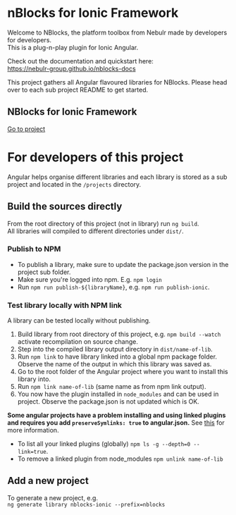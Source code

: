 # nBlocks for Ionic Framework

Welcome to NBlocks, the platform toolbox from Nebulr made by developers for developers.   
This is a plug-n-play plugin for Ionic Angular.

Check out the documentation and quickstart here:   
https://nebulr-group.github.io/nblocks-docs

This project gathers all Angular flavoured libraries for NBlocks. Please head over to each sub project README to get started.

## NBlocks for Ionic Framework
[Go to project](projects/nblocks-ionic)

# For developers of this project
Angular helps organise different libraries and each library is stored as a sub project and located in the `/projects` directory.

## Build the sources directly
From the root directory of this project (not in library) run `ng build`.   
All libraries will compiled to different directories under `dist/`.

### Publish to NPM
* To publish a library, make sure to update the package.json version in the project sub folder.
* Make sure you're logged into npm. E.g. `npm login`
* Run `npm run publish-${libraryName}`, e.g. `npm run publish-ionic`. 

### Test library locally with NPM link
A library can be tested locally without publishing.
1. Build library from root directory of this project, e.g. `npm build --watch` activate recompilation on source change.
2. Step into the compiled library output directory in `dist/name-of-lib`.
3. Run `npm link` to have library linked into a global npm package folder. Observe the name of the output in which this library was saved as.
4. Go to the root folder of the Angular project where you want to install this library into.
5. Run `npm link name-of-lib` (same name as from npm link output).
6. You now have the plugin installed in `node_modules` and can be used in project. Observe the package.json is not updated which is OK.

**Some angular projects have a problem installing and using linked plugins and requires you add `preserveSymlinks: true` to angular.json.** See [this](https://stackoverflow.com/questions/58260202/preserve-symlinks-in-angular-libraries) for more information.

- To list all your linked plugins (globally) `npm ls -g --depth=0 --link=true`.   
- To remove a linked plugin from node_modules `npm unlink name-of-lib`

## Add a new project
To generate a new project, e.g.   
`ng generate library nblocks-ionic --prefix=nblocks`

